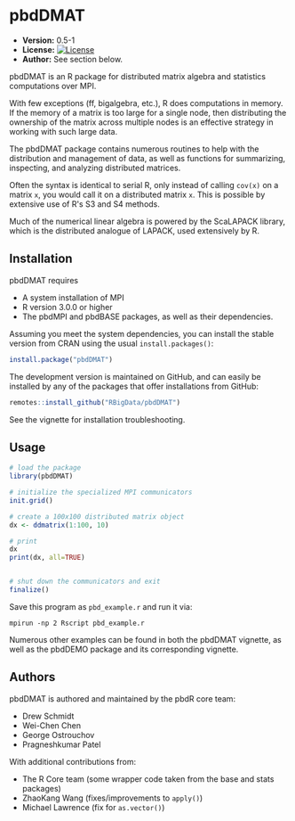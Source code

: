 # pbdDMAT

* **Version:** 0.5-1
* **License:** [![License](http://img.shields.io/badge/license-GPL%20%28%3E=%202%29-orange.svg?style=flat)](http://www.gnu.org/licenses/gpl-2.0.html)
* **Author:** See section below.


pbdDMAT is an R package for distributed matrix algebra and statistics computations over MPI.

With few exceptions (ff, bigalgebra, etc.), R does computations in memory. If the memory of a matrix is too large for a single node, then distributing the ownership of the matrix across multiple nodes is an effective strategy in working with such large data.

The pbdDMAT package contains numerous routines to help with the distribution and management of data, as well as functions for summarizing, inspecting, and analyzing distributed matrices.

Often the syntax is identical to serial R, only instead of calling `cov(x)` on a matrix `x`, you would call it on a distributed matrix `x`.  This is possible by extensive use of R's S3 and S4 methods.

Much of the numerical linear algebra is powered by the ScaLAPACK library, which is the distributed analogue of LAPACK, used extensively by R.



## Installation

pbdDMAT requires

* A system installation of MPI
* R version 3.0.0 or higher
* The pbdMPI and pbdBASE packages, as well as their dependencies.

Assuming you meet the system dependencies, you can install the stable version from CRAN using the usual `install.packages()`:

```r
install.package("pbdDMAT")
```

The development version is maintained on GitHub, and can easily be installed by any of the packages that offer installations from GitHub:

```r
remotes::install_github("RBigData/pbdDMAT")
```

See the vignette for installation troubleshooting.



## Usage

```r
# load the package
library(pbdDMAT)

# initialize the specialized MPI communicators
init.grid()

# create a 100x100 distributed matrix object
dx <- ddmatrix(1:100, 10)

# print
dx
print(dx, all=TRUE)


# shut down the communicators and exit
finalize()
```

Save this program as `pbd_example.r` and run it via:

```
mpirun -np 2 Rscript pbd_example.r
```

Numerous other examples can be found in both the pbdDMAT vignette, as well as the pbdDEMO package and its corresponding vignette.



## Authors

pbdDMAT is authored and maintained by the pbdR core team:

* Drew Schmidt
* Wei-Chen Chen
* George Ostrouchov
* Pragneshkumar Patel

With additional contributions from:

* The R Core team (some wrapper code taken from the base and stats packages)
* ZhaoKang Wang (fixes/improvements to `apply()`)
* Michael Lawrence (fix for `as.vector()`)
